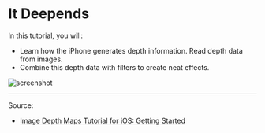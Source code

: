 # It Deepends

In this tutorial, you will:

- Learn how the iPhone generates depth information.
Read depth data from images.
- Combine this depth data with filters to create neat effects.

![screenshot](https://koenig-media.raywenderlich.com/uploads/2017/08/Blur-Animated-187x320-1.gif)

---

Source:

- [Image Depth Maps Tutorial for iOS: Getting Started](https://www.raywenderlich.com/168312/image-depth-maps-tutorial-ios-getting-started)
